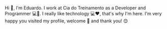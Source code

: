 Hi 👋, I'm Eduardo. I work at Cia do Treinamento as a Developer and Programmer 💻📱.
I really like technology 💻❤️, that's why I'm here.
I'm very happy you visited my profile, welcome 🤝 and thank you! 😊

<!--
**eduardotks/eduardotks** is a ✨ _special_ ✨ repository because its `README.md` (this file) appears on your GitHub profile.

Here are some ideas to get you started:

- 🔭 I’m currently working on ...
- 🌱 I’m currently learning ...
- 👯 I’m looking to collaborate on ...
- 🤔 I’m looking for help with ...
- 💬 Ask me about ...
- 📫 How to reach me: ...
- 😄 Pronouns: ...
- ⚡ Fun fact: ...
-->
